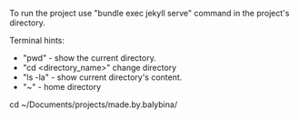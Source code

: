 To run the project use "bundle exec jekyll serve" command in the project's directory.


Terminal hints:
- "pwd" - show the current directory.
- "cd <directory_name>" change directory
- "ls -la" - show current directory's content.
- "~" - home directory

cd ~/Documents/projects/made.by.balybina/
